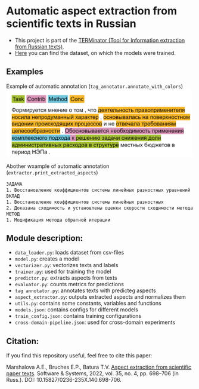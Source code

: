 # Automatic aspect extraction from scientific texts in Russian

- This project is part of the [TERMinator (Tool for Information extraction from Russian texts)](https://github.com/iis-research-team/terminator).
- [Here](https://github.com/iis-research-team/ruserrc-dataset/tree/master/ruserrc_aspects) you can find the dataset, on which the models were trained.

## Examples

Example of automatic annotation (`tag_annotator.annotate_with_colors`)
<img alt = "Example of automatic annotation" src="auto_annot_57.png" width="500">

Abother wxample of automatic annotation (`extractor.print_extracted_aspects`)

```
ЗАДАЧА
1. Восстановление коэффициентов системы линейных разностных уравнений
ВКЛАД
1. Восстановление коэффициентов системы линейных разностных
2. Доказана сходимость и установлены оценки скорости сходимости метода
МЕТОД
1. Модификация метода обратной итерации
```

## Module description:
- `data_loader.py`: loads dataset from csv-files 
- `model.py`: creates a model
- `vectorizer.py`: vectorizes texts and labels
- `trainer.py`: used for training the model
- `predictor.py`: extracts aspects from texts
- `evaluator.py`: counts metrics for predictions
- `tag annotator.py`: annotates texts with predicteg aspects
- `aspect_extractor.py`: outputs extracted aspects and normalizes them
- `utils.py`: contains some constants, variables and functions 
- `models.json`: contains configs for different models
- `train_config.json`: contains training configurations
- `cross-domain-pipeline.json`: used for cross-domain experiments

## Citation:
If you find this repository useful, feel free to cite this paper:

Marshalova A.E., Bruches E.P., Batura T.V. [Aspect extraction from scientific paper texts](http://swsys.ru/files/2022-4/698-706.pdf). Software
& Systems, 2022, vol. 35, no. 4, pp. 698–706 (in Russ.). DOI: 10.15827/0236-235X.140.698-706.
